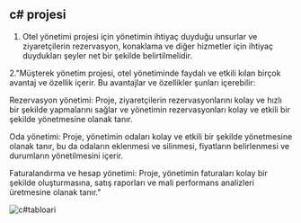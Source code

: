 ## c# projesi
1. Otel yönetimi projesi için yönetimin ihtiyaç duyduğu unsurlar ve ziyaretçilerin rezervasyon, konaklama ve diğer hizmetler için ihtiyaç duydukları şeyler net bir şekilde belirtilmelidir.

  2."Müşterek yönetim projesi, otel yönetiminde faydalı ve etkili kılan birçok avantaj ve özellik içerir. Bu avantajlar ve özellikler şunları içerebilir:

Rezervasyon yönetimi: Proje, ziyaretçilerin rezervasyonlarını kolay ve hızlı bir şekilde yapmalarını sağlar ve yönetimin rezervasyonları kolay ve etkili bir şekilde yönetmesine olanak tanır.

Oda yönetimi: Proje, yönetimin odaları kolay ve etkili bir şekilde yönetmesine olanak tanır, bu da odaların eklenmesi ve silinmesi, fiyatların belirlenmesi ve durumların yönetilmesini içerir.

Faturalandırma ve hesap yönetimi: Proje, yönetimin faturaları kolay bir şekilde oluşturmasına, satış raporları ve mali performans analizleri üretmesine olanak tanır."



![c#tabloari](https://user-images.githubusercontent.com/104395005/236690698-e8cdae97-d08a-432d-8335-13078222c6ef.jpg)
